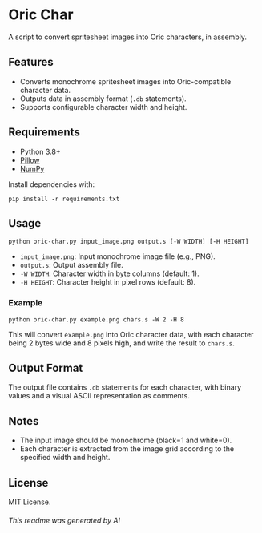 # Oric Char

A script to convert spritesheet images into Oric characters, in assembly.

## Features

- Converts monochrome spritesheet images into Oric-compatible character data.
- Outputs data in assembly format (`.db` statements).
- Supports configurable character width and height.

## Requirements

- Python 3.8+
- [Pillow](https://pypi.org/project/Pillow/)
- [NumPy](https://pypi.org/project/numpy/)

Install dependencies with:

```
pip install -r requirements.txt
```

## Usage

```
python oric-char.py input_image.png output.s [-W WIDTH] [-H HEIGHT]
```

- `input_image.png`: Input monochrome image file (e.g., PNG).
- `output.s`: Output assembly file.
- `-W WIDTH`: Character width in byte columns (default: 1).
- `-H HEIGHT`: Character height in pixel rows (default: 8).

### Example

```
python oric-char.py example.png chars.s -W 2 -H 8
```

This will convert `example.png` into Oric character data, with each character being 2 bytes wide and 8 pixels high, and write the result to `chars.s`.

## Output Format

The output file contains `.db` statements for each character, with binary values and a visual ASCII representation as comments.

## Notes

- The input image should be monochrome (black=1 and white=0).
- Each character is extracted from the image grid according to the specified width and height.

## License

MIT License.

###### This readme was generated by AI
